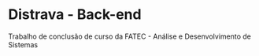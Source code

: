 # Distrava - Back-end
Trabalho de conclusão de curso da FATEC - Análise e Desenvolvimento de Sistemas
